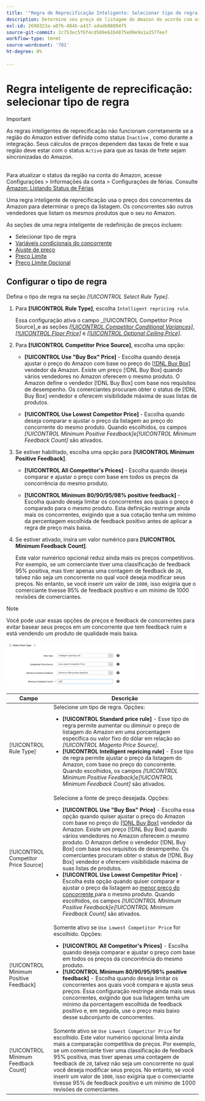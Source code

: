 ```yaml
---
title: '"Regra de Reprecificação Inteligente: Selecionar tipo de regra'''
description: Determine seu preço de listagem do Amazon de acordo com os preços do concorrente criando uma regra de reprecificação inteligente.
exl-id: 2690323a-a076-484b-a437-adadb08094f5
source-git-commit: 2c753ec5f6f4cd509e61b4875e09e9a1a2577ee7
workflow-type: tm+mt
source-wordcount: '701'
ht-degree: 0%

---
```


# Regra inteligente de reprecificação: selecionar tipo de regra

>[!IMPORTANT]
>
>As regras inteligentes de reprecificação não funcionam corretamente se a região do Amazon estiver definida como status `Inactive` , como durante a integração. Seus cálculos de preços dependem das taxas de frete e sua região deve estar com o status `Active` para que as taxas de frete sejam sincronizadas do Amazon.<br><br>
>
>Para atualizar o status da região na conta do Amazon, acesse Configurações > Informações da conta > Configurações de férias. Consulte [Amazon: Listando Status de Férias](https://sellercentral.amazon.com/gp/help/help.html?itemID=200135620/&quot;target=&quot;_blank)

Uma regra inteligente de reprecificação usa o preço dos concorrentes da Amazon para determinar o preço da listagem. Os concorrentes são outros vendedores que listam os mesmos produtos que o seu no Amazon.

As seções de uma regra inteligente de redefinição de preços incluem:

- Selecionar tipo de regra
- [Variáveis condicionais do concorrente](./competitor-conditional-variances.md)
- [Ajuste de preço](./price-adjustment.md)
- [Preço Limite](./floor-price.md)
- [Preço Limite Opcional](./optional-ceiling-price.md)

## Configurar o tipo de regra

Defina o tipo de regra na seção _[!UICONTROL Select Rule Type]_.

1. Para **[!UICONTROL Rule Type]**, escolha `Intelligent repricing rule`.

   Essa configuração ativa o campo _[!UICONTROL Competitor Price Source]_e as seções [_[!UICONTROL Competitor Conditional Variances]_](./competitor-conditional-variances.md), [_[!UICONTROL Floor Price]_](./floor-price.md) e [_[!UICONTROL Optional Ceiling Price]_](./optional-ceiling-price.md).

1. Para **[!UICONTROL Competitor Price Source]**, escolha uma opção:

   - **[!UICONTROL Use "Buy Box" Price]** - Escolha quando deseja ajustar o preço do Amazon com base no preço do  [[!DNL Buy Box]](./buy-box-competitor-pricing.md) vendedor da Amazon. Existe um preço [!DNL Buy Box] quando vários vendedores no Amazon oferecem o mesmo produto. O Amazon define o vendedor [!DNL Buy Box] com base nos requisitos de desempenho. Os comerciantes procuram obter o status de [!DNL Buy Box] vendedor e oferecem visibilidade máxima de suas listas de produtos.

   - **[!UICONTROL Use Lowest Competitor Price]** - Escolha quando deseja comparar e ajustar o preço da listagem ao preço do concorrente do mesmo produto. Quando escolhidos, os campos _[!UICONTROL Minimum Positive Feedback]_e_[!UICONTROL Minimum Feedback Count]_ são ativados.

1. Se estiver habilitado, escolha uma opção para **[!UICONTROL Minimum Positive Feedback]**.

   - **[!UICONTROL All Competitor's Prices]** - Escolha quando deseja comparar e ajustar o preço com base em todos os preços da concorrência do mesmo produto.

   - **[!UICONTROL Minimum 80/90/95/98% positive feedback]** - Escolha quando deseja limitar os concorrentes aos quais o preço é comparado para o mesmo produto. Esta definição restringe ainda mais os concorrentes, exigindo que a sua cotação tenha um mínimo da percentagem escolhida de feedback positivo antes de aplicar a regra de preço mais baixa.

1. Se estiver ativado, insira um valor numérico para **[!UICONTROL Minimum Feedback Count]**.

   Este valor numérico opcional reduz ainda mais os preços competitivos. Por exemplo, se um comerciante tiver uma classificação de feedback 95% positiva, mas tiver apenas uma contagem de feedback de `20`, talvez não seja um concorrente no qual você deseja modificar seus preços. No entanto, se você inserir um valor de `1000`, isso exigiria que o comerciante tivesse 95% de feedback positivo e um mínimo de 1000 revisões de comerciantes.

>[!NOTE]
>
>Você pode usar essas opções de preços e feedback de concorrentes para evitar basear seus preços em um concorrente que tem feedback ruim e está vendendo um produto de qualidade mais baixa.

![Regra de reprecificação inteligente - selecione o tipo de regra](assets/ob-intelligent-price-rule-type.png)

| Campo | Descrição |
|--- |--- |
| [!UICONTROL Rule Type] | Selecione um tipo de regra. Opções:<ul><li>**[!UICONTROL Standard price rule]** - Esse tipo de regra permite aumentar ou diminuir o preço de listagem do Amazon em uma porcentagem específica ou valor fixo do dólar em relação ao  _[!UICONTROL Magento Price Source]_. </li><li>**[!UICONTROL Intelligent repricing rule]** - Esse tipo de regra permite ajustar o preço da listagem do Amazon, com base no preço do concorrente. Quando escolhidos, os campos _[!UICONTROL Minimum Positive Feedback]_e_[!UICONTROL Minimum Feedback Count]_ são ativados.</li></ul> |
| [!UICONTROL Competitor Price Source] | Selecione a fonte de preço desejada. Opções:<ul><li>**[!UICONTROL Use "Buy Box" Price]** - Escolha essa opção quando quiser ajustar o preço do Amazon com base no preço do  [[!DNL Buy Box]](./buy-box-competitor-pricing.md) vendedor da Amazon. Existe um preço [!DNL Buy Box] quando vários vendedores no Amazon oferecem o mesmo produto. O Amazon define o vendedor [!DNL Buy Box] com base nos requisitos de desempenho. Os comerciantes procuram obter o status de [!DNL Buy Box] vendedor e oferecem visibilidade máxima de suas listas de produtos.</li><li>**[!UICONTROL Use Lowest Competitor Price]** - Escolha esta opção quando quiser comparar e ajustar o preço da listagem ao  [menor preço do concorrente ](./lowest-competitor-pricing.md) para o mesmo produto. Quando escolhidos, os campos _[!UICONTROL Minimum Positive Feedback]_e_[!UICONTROL Minimum Feedback Count]_ são ativados.</li></ul> |
| [!UICONTROL Minimum Positive Feedback] | Somente ativo se `Use Lowest Competitor Price` for escolhido. Opções:<ul><li>**[!UICONTROL All Competitor's Prices]** - Escolha quando deseja comparar e ajustar o preço com base em todos os preços da concorrência do mesmo produto.</li><li>**[!UICONTROL Minimum 80/90/95/98% positive feedback]** - Escolha quando deseja limitar os concorrentes aos quais você compara e ajusta seus preços. Essa configuração restringe ainda mais seus concorrentes, exigindo que sua listagem tenha um mínimo da porcentagem escolhida de feedback positivo e, em seguida, use o preço mais baixo desse subconjunto de concorrentes.</li></ul> |
| [!UICONTROL Minimum Feedback Count] | Somente ativo se `Use Lowest Competitor Price` for escolhido. Este valor numérico opcional limita ainda mais a comparação competitiva de preços. Por exemplo, se um comerciante tiver uma classificação de feedback 95% positiva, mas tiver apenas uma contagem de feedback de `20`, talvez não seja um concorrente no qual você deseja modificar seus preços. No entanto, se você inserir um valor de `1000`, isso exigiria que o comerciante tivesse 95% de feedback positivo e um mínimo de 1000 revisões de comerciantes. |
